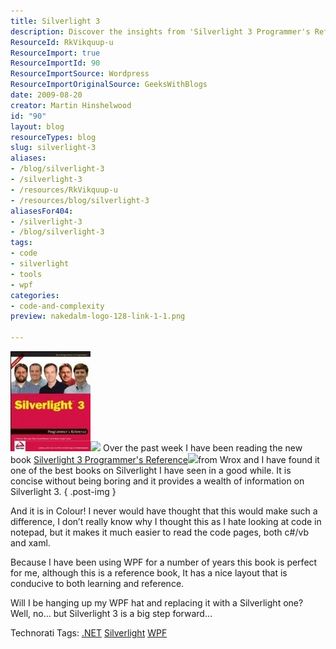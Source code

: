 ```yaml
---
title: Silverlight 3
description: Discover the insights from 'Silverlight 3 Programmer's Reference' by Wrox. Enhance your coding skills with this concise, colorful guide to Silverlight 3!
ResourceId: RkVikquup-u
ResourceImport: true
ResourceImportId: 90
ResourceImportSource: Wordpress
ResourceImportOriginalSource: GeeksWithBlogs
date: 2009-08-20
creator: Martin Hinshelwood
id: "90"
layout: blog
resourceTypes: blog
slug: silverlight-3
aliases:
- /blog/silverlight-3
- /silverlight-3
- /resources/RkVikquup-u
- /resources/blog/silverlight-3
aliasesFor404:
- /silverlight-3
- /blog/silverlight-3
tags:
- code
- silverlight
- tools
- wpf
categories:
- code-and-complexity
preview: nakedalm-logo-128-link-1-1.png

---
```

[![](images/Silverlight3_CB9C-Silverlight3Wrox_-2-2.jpg)](http://www.amazon.co.uk/gp/product/0470385405?ie=UTF8&tag=dyslexicdev-21&linkCode=as2&camp=1634&creative=19450&creativeASIN=0470385405)![](http://www.assoc-amazon.co.uk/e/ir?t=marthinssblog-21&l=as2&o=2&a=0470385405) Over the past week I have been reading the new book [Silverlight 3 Programmer's Reference](http://www.amazon.co.uk/gp/product/0470385405?ie=UTF8&tag=dyslexicdev-21&linkCode=as2&camp=1634&creative=19450&creativeASIN=0470385405)![](http://www.assoc-amazon.co.uk/e/ir?t=dyslexicdev-21&l=as2&o=2&a=0470385405)from Wrox and I have found it one of the best books on Silverlight I have seen in a good while. It is concise without being boring and it provides a wealth of information on Silverlight 3.
{ .post-img }

And it is in Colour! I never would have thought that this would make such a difference, I don’t really know why I thought this as I hate looking at code in notepad, but it makes it much easier to read the code pages, both c#/vb and xaml.

Because I have been using WPF for a number of years this book is perfect for me, although this is a reference book, It has a nice layout that is conducive to both learning and reference.

Will I be hanging up my WPF hat and replacing it with a Silverlight one? Well, no… but Silverlight 3 is a big step forward…

Technorati Tags: [.NET](http://technorati.com/tags/.NET) [Silverlight](http://technorati.com/tags/Silverlight) [WPF](http://technorati.com/tags/WPF)
